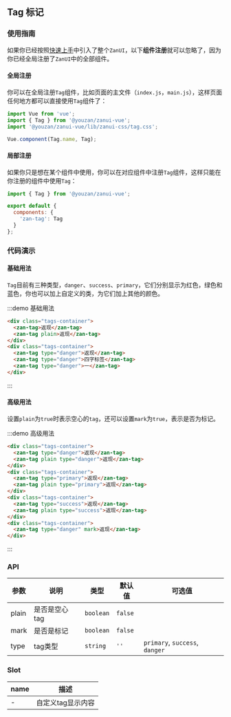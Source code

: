 <style>
.tags-container {
  padding: 5px 15px;

  .zan-tag + .zan-tag {
    margin-left: 10px;
  }
}
</style>

## Tag 标记

### 使用指南

如果你已经按照[快速上手](/vue/component/quickstart)中引入了整个`ZanUI`，以下**组件注册**就可以忽略了，因为你已经全局注册了`ZanUI`中的全部组件。

#### 全局注册

你可以在全局注册`Tag`组件，比如页面的主文件（`index.js`，`main.js`），这样页面任何地方都可以直接使用`Tag`组件了：

```js
import Vue from 'vue';
import { Tag } from '@youzan/zanui-vue';
import '@youzan/zanui-vue/lib/zanui-css/tag.css';

Vue.component(Tag.name, Tag);
```

#### 局部注册

如果你只是想在某个组件中使用，你可以在对应组件中注册`Tag`组件，这样只能在你注册的组件中使用`Tag`：

```js
import { Tag } from '@youzan/zanui-vue';

export default {
  components: {
    'zan-tag': Tag
  }
};
```

### 代码演示

#### 基础用法

`Tag`目前有三种类型，`danger`、`success`、`primary`，它们分别显示为红色，绿色和蓝色，你也可以加上自定义的类，为它们加上其他的颜色。

:::demo 基础用法
```html
<div class="tags-container">
  <zan-tag>返现</zan-tag>
  <zan-tag plain>返现</zan-tag>
</div>
<div class="tags-container">
  <zan-tag type="danger">返现</zan-tag>
  <zan-tag type="danger">四字标签</zan-tag>
  <zan-tag type="danger">一</zan-tag>
</div>
```
:::

#### 高级用法

设置`plain`为`true`时表示空心的`tag`，还可以设置`mark`为`true`，表示是否为标记。

:::demo 高级用法
```html
<div class="tags-container">
  <zan-tag type="danger">返现</zan-tag>
  <zan-tag plain type="danger">返现</zan-tag>
</div>
<div class="tags-container">
  <zan-tag type="primary">返现</zan-tag>
  <zan-tag plain type="primary">返现</zan-tag>
</div>
<div class="tags-container">
  <zan-tag type="success">返现</zan-tag>
  <zan-tag plain type="success">返现</zan-tag>
</div>
<div class="tags-container">
  <zan-tag type="danger" mark>返现</zan-tag>
</div>
```
:::

### API

| 参数       | 说明      | 类型       | 默认值       | 可选值       |
|-----------|-----------|-----------|-------------|-------------|
| plain | 是否是空心tag | `boolean`  | `false`          |           |
| mark | 是否是标记 | `boolean`  | `false`          |           |
| type | tag类型 | `string`  | `''`          | `primary`, `success`, `danger` |

### Slot

| name       | 描述      |
|-----------|-----------|
| - | 自定义tag显示内容 |
